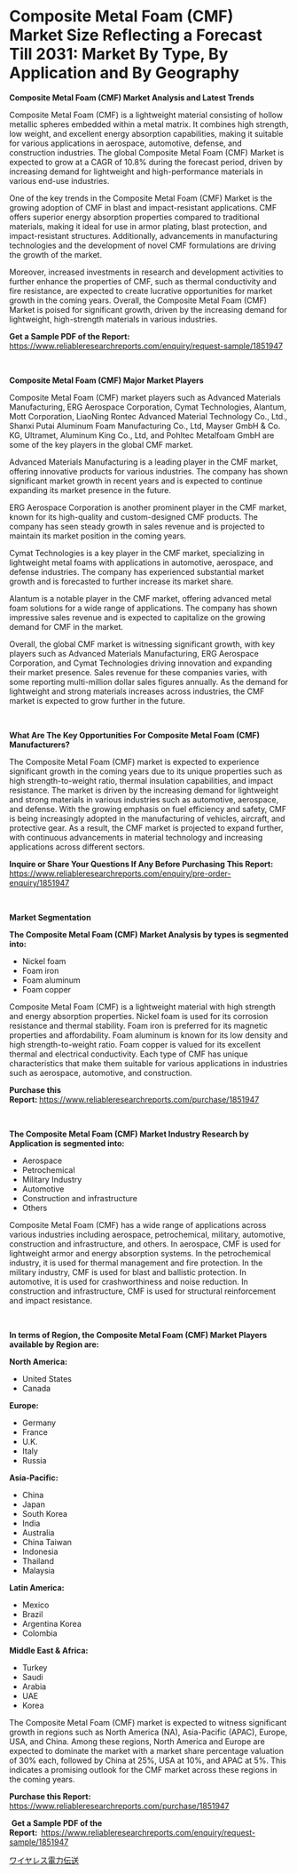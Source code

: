 <p><h1>Composite Metal Foam (CMF) Market Size Reflecting a Forecast Till 2031: Market By Type, By Application and By Geography</h1></p><p><strong>Composite Metal Foam (CMF) Market Analysis and Latest Trends</strong></p>
<p><p>Composite Metal Foam (CMF) is a lightweight material consisting of hollow metallic spheres embedded within a metal matrix. It combines high strength, low weight, and excellent energy absorption capabilities, making it suitable for various applications in aerospace, automotive, defense, and construction industries. The global Composite Metal Foam (CMF) Market is expected to grow at a CAGR of 10.8% during the forecast period, driven by increasing demand for lightweight and high-performance materials in various end-use industries.</p><p>One of the key trends in the Composite Metal Foam (CMF) Market is the growing adoption of CMF in blast and impact-resistant applications. CMF offers superior energy absorption properties compared to traditional materials, making it ideal for use in armor plating, blast protection, and impact-resistant structures. Additionally, advancements in manufacturing technologies and the development of novel CMF formulations are driving the growth of the market.</p><p>Moreover, increased investments in research and development activities to further enhance the properties of CMF, such as thermal conductivity and fire resistance, are expected to create lucrative opportunities for market growth in the coming years. Overall, the Composite Metal Foam (CMF) Market is poised for significant growth, driven by the increasing demand for lightweight, high-strength materials in various industries.</p></p>
<p><strong>Get a Sample PDF of the Report:&nbsp;</strong> <a href="https://www.reliableresearchreports.com/enquiry/request-sample/1851947">https://www.reliableresearchreports.com/enquiry/request-sample/1851947</a></p>
<p>&nbsp;</p>
<p><strong>Composite Metal Foam (CMF) Major Market Players</strong></p>
<p><p>Composite Metal Foam (CMF) market players such as Advanced Materials Manufacturing, ERG Aerospace Corporation, Cymat Technologies, Alantum, Mott Corporation, LiaoNing Rontec Advanced Material Technology Co., Ltd., Shanxi Putai Aluminum Foam Manufacturing Co., Ltd, Mayser GmbH & Co. KG, Ultramet, Aluminum King Co., Ltd, and Pohltec Metalfoam GmbH are some of the key players in the global CMF market.</p><p>Advanced Materials Manufacturing is a leading player in the CMF market, offering innovative products for various industries. The company has shown significant market growth in recent years and is expected to continue expanding its market presence in the future.</p><p>ERG Aerospace Corporation is another prominent player in the CMF market, known for its high-quality and custom-designed CMF products. The company has seen steady growth in sales revenue and is projected to maintain its market position in the coming years.</p><p>Cymat Technologies is a key player in the CMF market, specializing in lightweight metal foams with applications in automotive, aerospace, and defense industries. The company has experienced substantial market growth and is forecasted to further increase its market share.</p><p>Alantum is a notable player in the CMF market, offering advanced metal foam solutions for a wide range of applications. The company has shown impressive sales revenue and is expected to capitalize on the growing demand for CMF in the market.</p><p>Overall, the global CMF market is witnessing significant growth, with key players such as Advanced Materials Manufacturing, ERG Aerospace Corporation, and Cymat Technologies driving innovation and expanding their market presence. Sales revenue for these companies varies, with some reporting multi-million dollar sales figures annually. As the demand for lightweight and strong materials increases across industries, the CMF market is expected to grow further in the future.</p></p>
<p>&nbsp;</p>
<p><strong>What Are The Key Opportunities For Composite Metal Foam (CMF) Manufacturers?</strong></p>
<p><p>The Composite Metal Foam (CMF) market is expected to experience significant growth in the coming years due to its unique properties such as high strength-to-weight ratio, thermal insulation capabilities, and impact resistance. The market is driven by the increasing demand for lightweight and strong materials in various industries such as automotive, aerospace, and defense. With the growing emphasis on fuel efficiency and safety, CMF is being increasingly adopted in the manufacturing of vehicles, aircraft, and protective gear. As a result, the CMF market is projected to expand further, with continuous advancements in material technology and increasing applications across different sectors.</p></p>
<p><strong>Inquire or Share Your Questions If Any Before Purchasing This Report:</strong> <a href="https://www.reliableresearchreports.com/enquiry/pre-order-enquiry/1851947">https://www.reliableresearchreports.com/enquiry/pre-order-enquiry/1851947</a></p>
<p>&nbsp;</p>
<p><strong>Market Segmentation</strong></p>
<p><strong>The Composite Metal Foam (CMF) Market Analysis by types is segmented into:</strong></p>
<p><ul><li>Nickel foam</li><li>Foam iron</li><li>Foam aluminum</li><li>Foam copper</li></ul></p>
<p><p>Composite Metal Foam (CMF) is a lightweight material with high strength and energy absorption properties. Nickel foam is used for its corrosion resistance and thermal stability. Foam iron is preferred for its magnetic properties and affordability. Foam aluminum is known for its low density and high strength-to-weight ratio. Foam copper is valued for its excellent thermal and electrical conductivity. Each type of CMF has unique characteristics that make them suitable for various applications in industries such as aerospace, automotive, and construction.</p></p>
<p><strong>Purchase this Report:&nbsp;</strong><a href="https://www.reliableresearchreports.com/purchase/1851947">https://www.reliableresearchreports.com/purchase/1851947</a></p>
<p>&nbsp;</p>
<p><strong>The Composite Metal Foam (CMF) Market Industry Research by Application is segmented into:</strong></p>
<p><ul><li>Aerospace</li><li>Petrochemical</li><li>Military Industry</li><li>Automotive</li><li>Construction and infrastructure</li><li>Others</li></ul></p>
<p><p>Composite Metal Foam (CMF) has a wide range of applications across various industries including aerospace, petrochemical, military, automotive, construction and infrastructure, and others. In aerospace, CMF is used for lightweight armor and energy absorption systems. In the petrochemical industry, it is used for thermal management and fire protection. In the military industry, CMF is used for blast and ballistic protection. In automotive, it is used for crashworthiness and noise reduction. In construction and infrastructure, CMF is used for structural reinforcement and impact resistance.</p></p>
<p>&nbsp;</p>
<p><strong>In terms of Region, the Composite Metal Foam (CMF) Market Players available by Region are:</strong></p>
<p>
    <p> <strong> North America: </strong>
        <ul>
            <li>United States</li>
            <li>Canada</li>
        </ul>
        </p> 
    <p> <strong> Europe: </strong>
        <ul>
            <li>Germany</li>
            <li>France</li>
            <li>U.K.</li>
            <li>Italy</li>
            <li>Russia</li>
        </ul>
        </p> 
    <p> <strong> Asia-Pacific: </strong>
        <ul>
            <li>China</li>
            <li>Japan</li>
            <li>South Korea</li>
            <li>India</li>
            <li>Australia</li>
            <li>China Taiwan</li>
            <li>Indonesia</li>
            <li>Thailand</li>
            <li>Malaysia</li>
        </ul>
        </p> 
    <p> <strong> Latin America: </strong>
        <ul>
            <li>Mexico</li>
            <li>Brazil</li>
            <li>Argentina Korea</li>
            <li>Colombia</li>
        </ul>
        </p> 
    <p> <strong> Middle East & Africa: </strong>
        <ul>
            <li>Turkey</li>
            <li>Saudi</li>
            <li>Arabia</li>
            <li>UAE</li>
            <li>Korea</li>
        </ul>
    </p>
    </p>
<p><p>The Composite Metal Foam (CMF) market is expected to witness significant growth in regions such as North America (NA), Asia-Pacific (APAC), Europe, USA, and China. Among these regions, North America and Europe are expected to dominate the market with a market share percentage valuation of 30% each, followed by China at 25%, USA at 10%, and APAC at 5%. This indicates a promising outlook for the CMF market across these regions in the coming years.</p></p>
<p><strong>Purchase this Report: </strong><a href="https://www.reliableresearchreports.com/purchase/1851947">https://www.reliableresearchreports.com/purchase/1851947</a></p>
<p>&nbsp;<strong>Get a Sample PDF of the Report:&nbsp;&nbsp;</strong><a href="https://www.reliableresearchreports.com/enquiry/request-sample/1851947">https://www.reliableresearchreports.com/enquiry/request-sample/1851947</a></p>
<p><strong></strong></p>
<p><p><a href="https://github.com/mohamedbakry57/Market-Research-Report-List-3/blob/main/22852351552.md">ワイヤレス電力伝送</a></p></p>